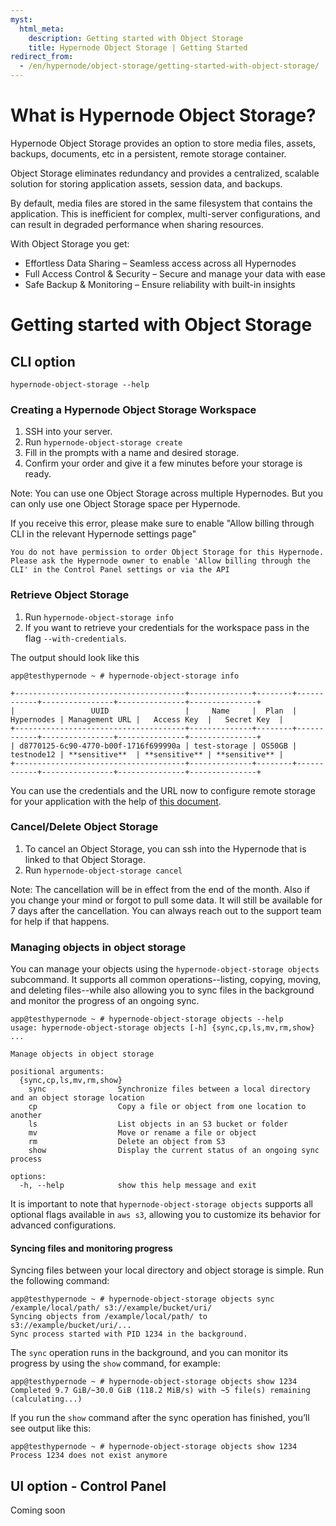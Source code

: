 ```yaml
---
myst:
  html_meta:
    description: Getting started with Object Storage
    title: Hypernode Object Storage | Getting Started
redirect_from:
  - /en/hypernode/object-storage/getting-started-with-object-storage/
---
```


# What is Hypernode Object Storage?

Hypernode Object Storage provides an option to store media files, assets, backups, documents, etc in a persistent, remote storage container.

Object Storage eliminates redundancy and provides a centralized, scalable solution for storing application assets, session data, and backups.

By default, media files are stored in the same filesystem that contains the application. This is inefficient for complex, multi-server configurations, and can result in degraded performance when sharing resources.

With Object Storage you get:

- Effortless Data Sharing – Seamless access across all Hypernodes
- Full Access Control & Security – Secure and manage your data with ease
- Safe Backup & Monitoring – Ensure reliability with built-in insights

# Getting started with Object Storage

## CLI option

```console
hypernode-object-storage --help
```

### Creating a Hypernode Object Storage Workspace

1. SSH into your server.
1. Run `hypernode-object-storage create`
1. Fill in the prompts with a name and desired storage.
1. Confirm your order and give it a few minutes before your storage is ready.

Note: You can use one Object Storage across multiple Hypernodes. But you can only use one Object Storage space per Hypernode.

If you receive this error, please make sure to enable "Allow billing through CLI in the relevant Hypernode settings page"

```
You do not have permission to order Object Storage for this Hypernode. Please ask the Hypernode owner to enable 'Allow billing through the CLI' in the Control Panel settings or via the API
```

### Retrieve Object Storage

1. Run `hypernode-object-storage info`
1. If you want to retrieve your credentials for the workspace pass in the flag `--with-credentials`.

The output should look like this

```console
app@testhypernode ~ # hypernode-object-storage info

+--------------------------------------+--------------+--------+------------+----------------+---------------+---------------+
|                 UUID                 |     Name     |  Plan  | Hypernodes | Management URL |   Access Key  |   Secret Key  |
+--------------------------------------+--------------+--------+------------+----------------+---------------+---------------+
| d8770125-6c90-4770-b00f-1716f699990a | test-storage | OS50GB | testnode12 | **sensitive**  | **sensitive** | **sensitive** |
+--------------------------------------+--------------+--------+------------+----------------+---------------+---------------+
```

You can use the credentials and the URL now to configure remote storage for your application with the help of [this document](../../ecommerce-applications/magento-2/how-to-configure-remote-storage-for-magento-2-x.md).

### Cancel/Delete Object Storage

1. To cancel an Object Storage, you can ssh into the Hypernode that is linked to that Object Storage.
1. Run `hypernode-object-storage cancel`

Note: The cancellation will be in effect from the end of the month.
Also if you change your mind or forgot to pull some data. It will still be available for 7 days after the cancellation. You can always reach out to the support team for help if that happens.
### Managing objects in object storage

You can manage your objects using the `hypernode-object-storage objects` subcommand.
It supports all common operations--listing, copying, moving, and deleting files--while also allowing you to sync files in the background and monitor the progress of an ongoing sync.

```console
app@testhypernode ~ # hypernode-object-storage objects --help
usage: hypernode-object-storage objects [-h] {sync,cp,ls,mv,rm,show} ...

Manage objects in object storage

positional arguments:
  {sync,cp,ls,mv,rm,show}
    sync                Synchronize files between a local directory and an object storage location
    cp                  Copy a file or object from one location to another
    ls                  List objects in an S3 bucket or folder
    mv                  Move or rename a file or object
    rm                  Delete an object from S3
    show                Display the current status of an ongoing sync process

options:
  -h, --help            show this help message and exit
```

It is important to note that `hypernode-object-storage objects` supports all optional flags available in `aws s3`, allowing you to customize its behavior for advanced configurations.

#### Syncing files and monitoring progress

Syncing files between your local directory and object storage is simple. Run the following command:

```console
app@testhypernode ~ # hypernode-object-storage objects sync /example/local/path/ s3://example/bucket/uri/
Syncing objects from /example/local/path/ to s3://example/bucket/uri/...
Sync process started with PID 1234 in the background.
```

The `sync` operation runs in the background, and you can monitor its progress by using the `show` command, for example:

```console
app@testhypernode ~ # hypernode-object-storage objects show 1234
Completed 9.7 GiB/~30.0 GiB (118.2 MiB/s) with ~5 file(s) remaining (calculating...)
```

If you run the `show` command after the sync operation has finished, you’ll see output like this:

```console
app@testhypernode ~ # hypernode-object-storage objects show 1234
Process 1234 does not exist anymore
```

## UI option - Control Panel

Coming soon
